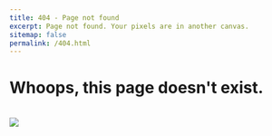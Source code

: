 ```yaml
---
title: 404 - Page not found
excerpt: Page not found. Your pixels are in another canvas.
sitemap: false
permalink: /404.html
---
```


<h1>Whoops, this page doesn't exist.</h1>
<br/>

<img src="{{ '/images/404.jpg' | relative_url }}" />
